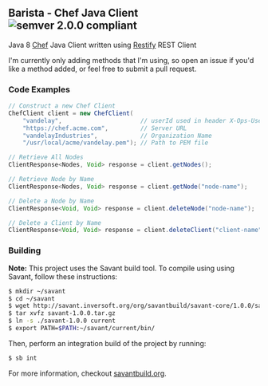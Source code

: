 ## Barista - Chef Java Client ![semver 2.0.0 compliant](http://img.shields.io/badge/semver-2.0.0-brightgreen.svg?style=flat-square)

Java 8 [Chef](https://www.chef.io/chef/) Java Client written using [Restify](https://github.com/inversoft/restify) REST Client

I'm currently only adding methods that I'm using, so open an issue if you'd like a method added, or feel free to submit a pull request.

### Code Examples
```java
// Construct a new Chef Client
ChefClient client = new ChefClient(
    "vandelay",                      // userId used in header X-Ops-UserId
    "https://chef.acme.com",         // Server URL
    "vandelayIndustries",            // Organization Name
    "/usr/local/acme/vandelay.pem"); // Path to PEM file

// Retrieve All Nodes
ClientResponse<Nodes, Void> response = client.getNodes();

// Retrieve Node by Name
ClientResponse<Nodes, Void> response = client.getNode("node-name");

// Delete a Node by Name
ClientResponse<Void, Void> response = client.deleteNode("node-name");

// Delete a Client by Name
ClientResponse<Void, Void> response = client.deleteClient("client-name");
```

### Building
**Note:** This project uses the Savant build tool. To compile using using Savant, follow these instructions:

```bash
$ mkdir ~/savant
$ cd ~/savant
$ wget http://savant.inversoft.org/org/savantbuild/savant-core/1.0.0/savant-1.0.0.tar.gz
$ tar xvfz savant-1.0.0.tar.gz
$ ln -s ./savant-1.0.0 current
$ export PATH=$PATH:~/savant/current/bin/
```

Then, perform an integration build of the project by running:
```bash
$ sb int
```

For more information, checkout [savantbuild.org](http://savantbuild.org/).
